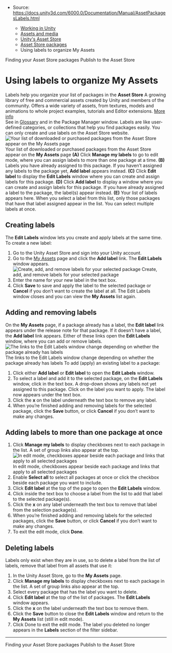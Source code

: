 * Source: https://docs.unity3d.com/6000.0/Documentation/Manual/AssetPackagesLabels.html

  * [Working in Unity](https://docs.unity3d.com/6000.0/Documentation/Manual/working-in-unity.html)
  * [Assets and media](https://docs.unity3d.com/6000.0/Documentation/Manual/assets-and-media.html)
  * [Unity's Asset Store](https://docs.unity3d.com/6000.0/Documentation/Manual/AssetStore.html)
  * [Asset Store packages](https://docs.unity3d.com/6000.0/Documentation/Manual/AssetStorePackages.html)
  * Using labels to organize My Assets


[](https://docs.unity3d.com/6000.0/Documentation/Manual/AssetPackagesOrganize.html)
Finding your Asset Store packages
[](https://docs.unity3d.com/6000.0/Documentation/Manual/AssetStorePublishing.html)
Publish to the Asset Store
# Using labels to organize My Assets
Labels help you organize your list of packages in the **Asset Store** A growing library of free and commercial assets created by Unity and members of the community. Offers a wide variety of assets, from textures, models and animations to whole project examples, tutorials and Editor extensions. [More info](https://docs.unity3d.com/6000.0/Documentation/Manual/AssetStore.html)  
See in [Glossary](https://docs.unity3d.com/6000.0/Documentation/Manual/Glossary.html#AssetStore) and in the Package Manager window. Labels are like user-defined categories, or collections that help you find packages easily.
You can only create and use labels on the Asset Store website.
![Your list of downloaded or purchased packages from the Asset Store appear on the My Assets page](https://docs.unity3d.com/6000.0/Documentation/uploads/Main/AssetPackage-labels.png) Your list of downloaded or purchased packages from the Asset Store appear on the **My Assets** page
**(A)** Click **Manage my labels** to go to edit mode, where you can assign labels to more than one package at a time.
**(B)** Labels you have already assigned to this package. If you haven’t assigned any labels to the package yet, **Add label** appears instead.
**(C)** Click **Edit label** to display the **Edit Labels** window where you can create and assign labels for this package.
**(D)** Click **Add label** to display a window where you can create and assign labels for this package. If you have already assigned a label to the package, the label(s) appear instead.
**(E)** Your list of labels appears here. When you select a label from this list, only those packages that have that label assigned appear in the list. You can select multiple labels at once.
## Creating labels
The **Edit Labels** window lets you create and apply labels at the same time.
To create a new label:
  1. Go to the Unity Asset Store and sign into your Unity account.
  2. Go to the [My Assets](https://assetstore.unity.com/account/assets) page and click the **Add label** link.
The **Edit Labels** window appears.
![Create, add, and remove labels for your selected package](https://docs.unity3d.com/6000.0/Documentation/uploads/Main/AssetPackage-editlabel.png) Create, add, and remove labels for your selected package
  3. Enter the name for your new label in the text box.
  4. Click **Save** to save and apply the label to the selected package or **Cancel** if you don’t want to create the label at all.
The Edit Labels window closes and you can view the **My Assets** list again.


## Adding and removing labels
On the **My Assets** page, if a package already has a label, the **Edit label** link appears under the release note for that package. If it doesn’t have a label, the **Add label** link appears. Either of these links open the **Edit Labels** window, where you can add or remove labels.
![The links to the Edit Labels window change depending on whether the package already has labels](https://docs.unity3d.com/6000.0/Documentation/uploads/Main/AssetPackage-addlabel.png) The links to the Edit Labels window change depending on whether the package already has labels
To add (apply) an existing label to a package:
  1. Click either **Add label** or **Edit label** to open the **Edit Labels** window.
  2. To select a label and add it to the selected package, on the **Edit Labels** window, click in the text box. A drop-down shows any labels not yet assigned to this package. Click on the label you want to apply. The label now appears under the text box.
  3. Click the **x** on the label underneath the text box to remove any label.
  4. When you’re finished adding and removing labels for the selected package, click the **Save** button, or click **Cancel** if you don’t want to make any changes.


## Adding labels to more than one package at once
  1. Click **Manage my labels** to display checkboxes next to each package in the list. A set of group links also appear at the top.
![In edit mode, checkboxes appear beside each package and links that apply to all selected packages](https://docs.unity3d.com/6000.0/Documentation/uploads/Main/AssetPackage-masslabel.png) In edit mode, checkboxes appear beside each package and links that apply to all selected packages
  2. Enable **Select all** to select all packages at once or click the checkbox beside each package you want to include.
  3. Click **Edit label** at the top of the page to open the **Edit Labels** window.
  4. Click inside the text box to choose a label from the list to add that label to the selected package(s).
  5. Click the **x** on any label underneath the text box to remove that label from the selection package(s).
  6. When you’re finished adding and removing labels for the selected packages, click the **Save** button, or click **Cancel** if you don’t want to make any changes.
  7. To exit the edit mode, click **Done**.


## Deleting labels
Labels only exist when they are in use, so to delete a label from the list of labels, remove that label from all assets that use it:
  1. In the Unity Asset Store, go to the **My Assets** page.
  2. Click **Manage my labels** to display checkboxes next to each package in the list. A set of group links also appear at the top.
  3. Select every package that has the label you want to delete.
  4. Click **Edit label** at the top of the list of packages.
The **Edit Labels** window appears.
  5. Click the **x** on the label underneath the text box to remove them.
  6. Click the **Save** button to close the **Edit Labels** window and return to the **My Assets** list (still in edit mode).
  7. Click Done to exit the edit mode.
The label you deleted no longer appears in the **Labels** section of the filter sidebar.


* * *
[](https://docs.unity3d.com/6000.0/Documentation/Manual/AssetPackagesOrganize.html)
Finding your Asset Store packages
[](https://docs.unity3d.com/6000.0/Documentation/Manual/AssetStorePublishing.html)
Publish to the Asset Store
